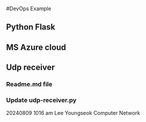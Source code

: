 #DevOps Example
## Python Flask
## MS Azure cloud
## Udp receiver
### Readme.md file
### Update udp-receiver.py
20240809 1016 am
Lee Youngseok
Computer Network
